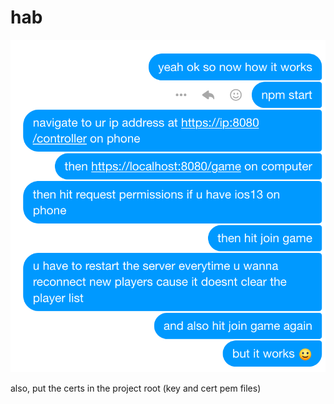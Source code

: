 # hab

![screenshot.png](screenshot.png)

also, put the certs in the project root (key and cert pem files)
